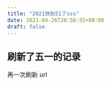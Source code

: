 ```yaml
---
title: "2021快到51了sss"
date: 2021-04-26T20:56:55+08:00
draft: false
---
```


## 刷新了五一的记录

再一次刷新 url   